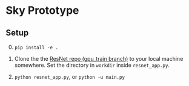 # Sky Prototype

## Setup

0. `pip install -e .`

1. Clone the the [ResNet repo (gpu_train branch)](https://github.com/concretevitamin/tpu/tree/gpu_train/models/official/resnet) to your local machine somewhere.  Set the directory in `workdir` inside `resnet_app.py`.

2. `python resnet_app.py`, or `python -u main.py`
